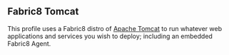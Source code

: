 ## Fabric8 Tomcat

This profile uses a Fabric8 distro of [Apache Tomcat](http://tomcat.apache.org/) to run whatever web applications and services you wish to deploy; including an embedded Fabric8 Agent.
